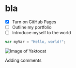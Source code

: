 # bla

- [x] Turn on GitHub Pages
- [ ] Outline my portfolio
- [ ] Introduce myself to the world

``` javascript
var myVar = "Hello, world!";
```
![Image of Yaktocat](https://octodex.github.com/images/yaktocat.png)

Adding comments
